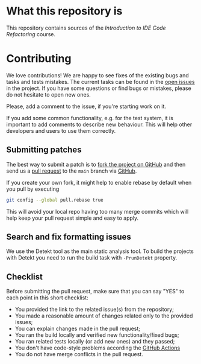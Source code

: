 # What this repository is

This repository contains sources of the _Introduction to IDE Code Refactoring_ course.

# Contributing

We love contributions!
We are happy to see fixes of the existing bugs and tasks and tests mistakes.
The current tasks can be found in the [open issues](https://github.com/jetbrains-academy/refactoring-course/issues) in the project.
If you have some questions or find bugs or mistakes, please do not hesitate to open new ones.

Please, add a comment to the issue, if you're starting work on it.

If you add some common functionality, e.g. for the test system, it is important to add comments to describe new behaviour.
This will help other developers and users to use them correctly.

## Submitting patches

The best way to submit a patch is to [fork the project on GitHub](https://help.github.com/articles/fork-a-repo/)
and then send us a [pull request](https://help.github.com/articles/creating-a-pull-request/)
to the `main` branch via [GitHub](https://github.com).

If you create your own fork, it might help to enable rebase by default
when you pull by executing
``` bash
git config --global pull.rebase true
```
This will avoid your local repo having too many merge commits
which will help keep your pull request simple and easy to apply.

## Search and fix formatting issues

We use the Detekt tool as the main static analysis tool.
To build the projects with Detekt you need to run the build task with `-PrunDetekt` property.

## Checklist

Before submitting the pull request, make sure that you can say "YES" to each point in this short checklist:

- You provided the link to the related issue(s) from the repository;
- You made a reasonable amount of changes related only to the provided issues;
- You can explain changes made in the pull request;
- You ran the build locally and verified new functionality/fixed bugs;
- You ran related tests locally (or add new ones) and they passed;
- You don't have code-style problems according the [GitHub Actions](https://github.com/jetbrains-academy/refactoring-course/tree/main/.github/workflows)
- You do not have merge conflicts in the pull request.